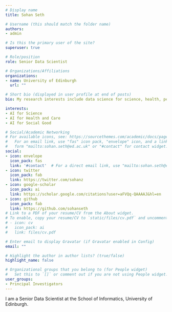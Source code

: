 ```yaml
---
# Display name
title: Sohan Seth

# Username (this should match the folder name)
authors:
- admin

# Is this the primary user of the site?
superuser: true

# Role/position
role: Senior Data Scientist

# Organizations/Affiliations
organizations:
- name: University of Edinburgh
  url: ""

# Short bio (displayed in user profile at end of posts)
bio: My research interests include data science for science, health, people and environment.

interests:
- AI for Science
- AI for Health and Care
- AI for Social Good

# Social/Academic Networking
# For available icons, see: https://sourcethemes.com/academic/docs/page-builder/#icons
#   For an email link, use "fas" icon pack, "envelope" icon, and a link in the
#   form "mailto:sohan.seth@ed.ac.uk" or "#contact" for contact widget.
social:
- icon: envelope
  icon_pack: fas
  link: '#contact'  # For a direct email link, use "mailto:sohan.seth@ed.ac.uk".
- icon: twitter
  icon_pack: fab
  link: https://twitter.com/sohanz
- icon: google-scholar
  icon_pack: ai
  link: https://scholar.google.com/citations?user=aFVQq-QAAAAJ&hl=en
- icon: github
  icon_pack: fab
  link: https://github.com/sohanseth
# Link to a PDF of your resume/CV from the About widget.
# To enable, copy your resume/CV to `static/files/cv.pdf` and uncomment the lines below.
# - icon: cv
#   icon_pack: ai
#   link: files/cv.pdf

# Enter email to display Gravatar (if Gravatar enabled in Config)
email: ""

# Highlight the author in author lists? (true/false)
highlight_name: false

# Organizational groups that you belong to (for People widget)
#   Set this to `[]` or comment out if you are not using People widget.
user_groups:
- Principal Investigators
---
```


I am a Senior Data Scientist at the School of Informatics, University of Edinburgh. 
